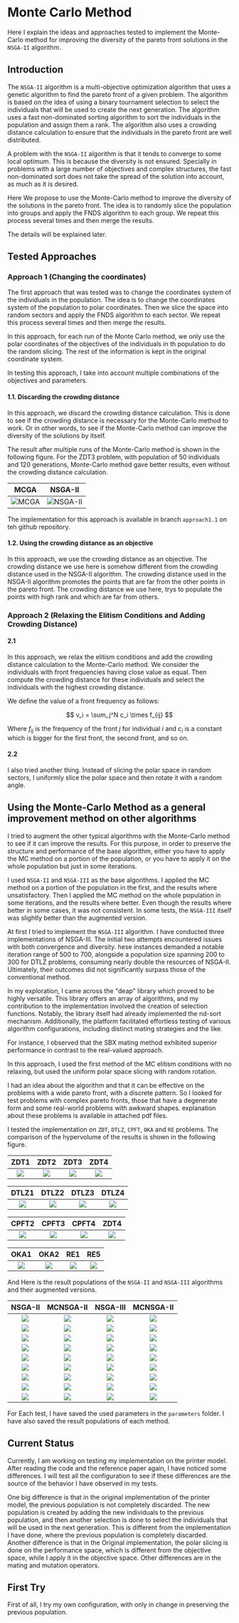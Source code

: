 # Monte Carlo Method

Here I explain the ideas and approaches tested to implement the Monte-Carlo method for improving the diversity of the
pareto front solutions in the `NSGA-II` algorithm.

## Introduction

The `NSGA-II` algorithm is a multi-objective optimization algorithm that uses a genetic algorithm to find the pareto
front of a given problem. The algorithm is based on the idea of using a binary tournament selection to select the
individuals that will be used to create the next generation. The algorithm uses a fast non-dominated sorting algorithm
to sort the individuals in the population and assign them a rank. The algorithm also uses a crowding distance
calculation to ensure that the individuals in the pareto front are well distributed.

A problem with the `NSGA-II` algorithm is that it tends to converge to some local optimum. This is because the diversity
is not ensured. Specially in problems with a large number of objectives and complex structures, the fast non-dominated
sort
does not take the spread of the solution into account, as much as it is desired.

Here We propose to use the Monte-Carlo method to improve the diversity of the solutions in the pareto front. The idea
is to randomly slice the population into groups and apply the FNDS algorithm to each group. We repeat this process
several times and then merge the results.

The details will be explained later.

## Tested Approaches

### Approach 1 (Changing the coordinates)

The first approach that was tested was to change the coordinates system of the individuals in the population. The idea
is to
change the coordinates system of the population to polar coordinates. Then we slice the space into random sectors and
apply
the FNDS algorithm to each sector. We repeat this process several times and then merge the results.

In this approach, for each run of the Monte Carlo method, we only use the polar coordinates of the objectives of the
individuals
in th population to do the random slicing. The rest of the information is kept in the original coordinate system.

In testing this approach, I take into account multiple combinations of the objectives and parameters.

#### 1.1. Discarding the crowding distance

In this approach, we discard the crowding distance calculation. This is done to see if the crowding distance is
necessary for the Monte-Carlo method to work. Or in other words, to see if the Monte-Carlo method can improve the
diversity of the solutions by itself.

The result after multiple runs of the Monte-Carlo method is shown in the following figure. For the ZDT3 problem, with
population of 50 individuals and 120 generations, Monte-Carlo method gave better results, even without the crowding
distance calculation.

|               MCGA               |               NSGA-II               |
|:--------------------------------:|:-----------------------------------:|
| ![MCGA](../images/all_tests/zdt3_mcga.png) | ![NSGA-II](../images/all_tests/zdt3_nsga.png) |

The implementation for this approach is available in branch `approach1.1` on teh github repository.

#### 1.2. Using the crowding distance as an objective

In this approach, we use the crowding distance as an objective. The crowding distance we use here is somehow different
from the crowding distance used in the NSGA-II algorithm. The crowding distance used in the NSGA-II algorithm promotes
the points that are far from the other points in the pareto front. The crowding distance we use here, trys to populate
the points with high rank and which are far from others.

### Approach 2 (Relaxing the Elitism Conditions and Adding Crowding Distance)

#### 2.1

In this approach, we relax the elitism conditions and add the crowding distance calculation to the Monte-Carlo method.
We consider the individuals with front frequencies having close value as equal. Then compute the crowding distance for
these individuals and select the individuals with the highest crowding distance.

We define the value of a front frequency as follows:

$$
v_i = \sum_j^N c_i \times f_{ij}
$$

Where $f_{ij}$ is the frequency of the front $j$ for individual $i$ and $c_i$ is a constant which is bigger for the
first front, the second front, and so on.

#### 2.2

I also tried another thing. Instead of slicing the polar space in random sectors, I uniformly slice the polar space and
then rotate it with a random angle.

## Using the Monte-Carlo Method as a general improvement method on other algorithms

I tried to augment the other typical algorithms with the Monte-Carlo method to see if it can improve the results. For
this purpose, in order to preserve the structure and performance of the base algorithm, either you have to apply the MC
method on a portion of the population, or you have to apply it on the whole population but just in some iterations.

I used `NSGA-II` and `NSGA-III` as the base algorithms. I applied the MC method on a portion of the population in the
first, and the results where unsatisfactory. Then I applied the MC method on the whole population in some iterations,
and the results where better. Even though the results where better in some cases, it was not consistent. In some tests,
the `NSGA-III` itself was slightly better than the augmented version.

At first I tried to implement the `NSGA-III` algorithm. I have conducted three implementations of NSGA-III. The initial
two attempts encountered issues with both convergence and diversity. hese instances demanded a notable iteration range
of 500 to 700, alongside a population size spanning 200 to 300 for DTLZ problems, consuming nearly double the resources
of NSGA-II. Ultimately, their outcomes did not significantly surpass those of the conventional method.

In my exploration, I came across the "deap" library which proved to be highly versatile. This library offers an array of
algorithms, and my contribution to the implementation involved the creation of selection functions. Notably, the library
itself had already implemented the nd-sort mechanism. Additionally, the platform facilitated effortless testing of
various algorithm configurations, including distinct mating strategies and the like.

For instance, I observed that the SBX mating method exhibited superior performance in contrast to the real-valued
approach.

In this approach, I used the first method of the MC elitism conditions with no relaxing, but used the uniform polar
space slicing with random rotation.

I had an idea about the algorithm and that it can be effective on the problems with a wide pareto front, with a discrete
pattern. So I looked for test problems with complex pareto fronts, those that have a degenerate form and some real-world
problems with awkward shapes. explanation about these problems is available in attached pdf files.

I tested the implementation on `ZDT`, `DTLZ`, `CPFT`, `OKA` and `RE` problems. The comparison of the hypervolume of the
results is shown in the following figure.

|                     ZDT1                     |                      ZDT2                       |                     ZDT3                     |                      ZDT4                       |
|:--------------------------------------------:|:-----------------------------------------------:|:--------------------------------------------:|:-----------------------------------------------:|
|     ![](../images/hypervolumes/zdt1.png)     |      ![](../images/hypervolumes/zdt2.png)       |     ![](../images/hypervolumes/zdt3.png)     |      ![](../images/hypervolumes/zdt4.png)       |

|                 DTLZ1                 |                      DTLZ2                      |                    DTLZ3                     |                 DTLZ4                 |
|:-------------------------------------:| :---------------------------------------------: | :------------------------------------------: |:-------------------------------------:|
| ![](../images/hypervolumes/dtlz1.png) |      ![](../images/hypervolumes/dtlz2.png)      |    ![](../images/hypervolumes/dtlz3.png)     | ![](../images/hypervolumes/dtlz4.png) |

|                    CPFT2                     |                      CPFT3                      |                    CPFT4                     |                      ZDT4                       |
| :------------------------------------------: | :---------------------------------------------: | :------------------------------------------: | :---------------------------------------------: |
|    ![](../images/hypervolumes/cpft2.png)     |      ![](../images/hypervolumes/cpft3.png)      |    ![](../images/hypervolumes/cpft4.png)     |      ![](../images/hypervolumes/zdt4.png)       |

|                 OKA1                 |                 OKA2                 |                 RE1                 |                 RE5                 |
|:------------------------------------:|:------------------------------------:|:-----------------------------------:|:-----------------------------------:|
| ![](../images/hypervolumes/oka1.png) | ![](../images/hypervolumes/oka2.png) | ![](../images/hypervolumes/re1.png) | ![](../images/hypervolumes/re5.png) |

And Here is the result populations of the `NSGA-II` and `NSGA-III` algorithms and their augmented versions.

|                  NSGA-II                   |                   MCNSGA-II                   |                  NSGA-III                  |                   MCNSGA-II                   |
|:------------------------------------------:|:---------------------------------------------:|:------------------------------------------:|:---------------------------------------------:|
| ![](../images/populations/zdt1_nsga2.png)  | ![](../images/populations/zdt1_mc_nsga2.png)  | ![](../images/populations/zdt1_nsga3.png)  | ![](../images/populations/zdt1_mc_nsga3.png)  |
| ![](../images/populations/zdt2_nsga2.png)  | ![](../images/populations/zdt2_mc_nsga2.png)  | ![](../images/populations/zdt2_nsga3.png)  | ![](../images/populations/zdt2_mc_nsga3.png)  |
| ![](../images/populations/zdt3_nsga2.png)  | ![](../images/populations/zdt3_mc_nsga2.png)  | ![](../images/populations/zdt3_nsga3.png)  | ![](../images/populations/zdt3_mc_nsga3.png)  |
| ![](../images/populations/zdt4_nsga2.png)  | ![](../images/populations/zdt4_mc_nsga2.png)  | ![](../images/populations/zdt4_nsga3.png)  | ![](../images/populations/zdt4_mc_nsga3.png)  |
| ![](../images/populations/dtlz1_nsga2.png) | ![](../images/populations/dtlz1_mc_nsga2.png) | ![](../images/populations/dtlz1_nsga3.png) | ![](../images/populations/dtlz1_mc_nsga3.png) |
| ![](../images/populations/dtlz2_nsga2.png) | ![](../images/populations/dtlz2_mc_nsga2.png) | ![](../images/populations/dtlz2_nsga3.png) | ![](../images/populations/dtlz2_mc_nsga3.png) |
| ![](../images/populations/dtlz3_nsga2.png) | ![](../images/populations/dtlz3_mc_nsga2.png) | ![](../images/populations/dtlz3_nsga3.png) | ![](../images/populations/dtlz3_mc_nsga3.png) |
| ![](../images/populations/dtlz4_nsga2.png) | ![](../images/populations/dtlz4_mc_nsga2.png) | ![](../images/populations/dtlz4_nsga3.png) | ![](../images/populations/dtlz4_mc_nsga3.png) |
| ![](../images/populations/zdt2_nsga2.png)  | ![](../images/populations/zdt2_mc_nsga2.png)  | ![](../images/populations/zdt2_nsga3.png)  | ![](../images/populations/zdt2_mc_nsga3.png)  |

For Each test, I have saved the used parameters in the `parameters` folder. I have also saved the result populations of
each method.

## Current Status

Currently, I am working on testing my implementation on the printer model. After reading the code and the reference
paper again, I have noticed some
differences. I will test all the configuration to see if these differences are the source of the behavior I have
observed in my tests.

One big difference is that in the original implementation of the printer model, the previous population is not
completely discarded. The new population is created by adding the new individuals to the previous population, and then
another selection is done to select the individuals that will be used in the next generation. This is different from the
implementation I have done, where the previous population is completely discarded. Another difference is that in the
Original implementation, the polar slicing is done on the performance space, which is different from the objective
space, while I apply it in the objective space. Other differences are in the mating and mutation operators.

## First Try

First of all, I try my own configuration, with only in change in preserving the previous population.